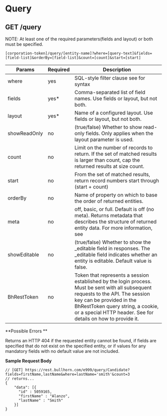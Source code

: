 # Query

## <span class="tag">GET</span> /query

NOTE: At least one of the required parameters(fields and layout) or both must be specified.

```
[corporation-token]/query/[entity-name]?where=[query-text]&fields=[field-list]&orderBy=[field-list]&count=[count]&start=[start]
```

Params | Required | Description
------ | -------- | -----
where | yes | SQL-style filter clause see for syntax
fields | yes* | Comma-separated list of field names. Use fields or layout, but not both.
layout | yes* | Name of a configured layout. Use fields or layout, but not both.
showReadOnly | no | (true/false) Whether to show read-only fields. Only applies when the layout parameter is used.
count | no | Limit on the number of records to return. If the set of matched results is larger than count, cap the returned results at size count.
start | no | From the set of matched results, return record numbers start through (start + count)
orderBy | no | Name of property on which to base the order of returned entities.
meta | no | off, basic, or full. Default is off (no meta). Returns metadata that describes the structure of returned entity data. For more information, see
showEditable | no | (true/false) Whether to show the _editable field in responses. The _editable field indicates whether an entity is editable. Default value is false.
BhRestToken | no | Token that represents a session established by the login process. Must be sent with all subsequent requests to the API. The session key can be provided in the BhRestToken query string, a cookie, or a special HTTP header. See for details on how to provide it.

**Possible Errors **

Returns an HTTP 404 if the requested entity cannot be found, if fields are specified that do not exist on the specified entity, or if values for any mandatory fields with no default value are not included.

**Sample Request Body**
```
// [GET] https://rest.bullhorn.com/e999/query/Candidate?fields=firstName,lastName&where=lastName='smith'&count=3
// returns...
{
    "data": [{
      "id" : 5059165,
      "firstName" : "Alanzo",
      "lastName" : "Smith"
    }]
}
```
